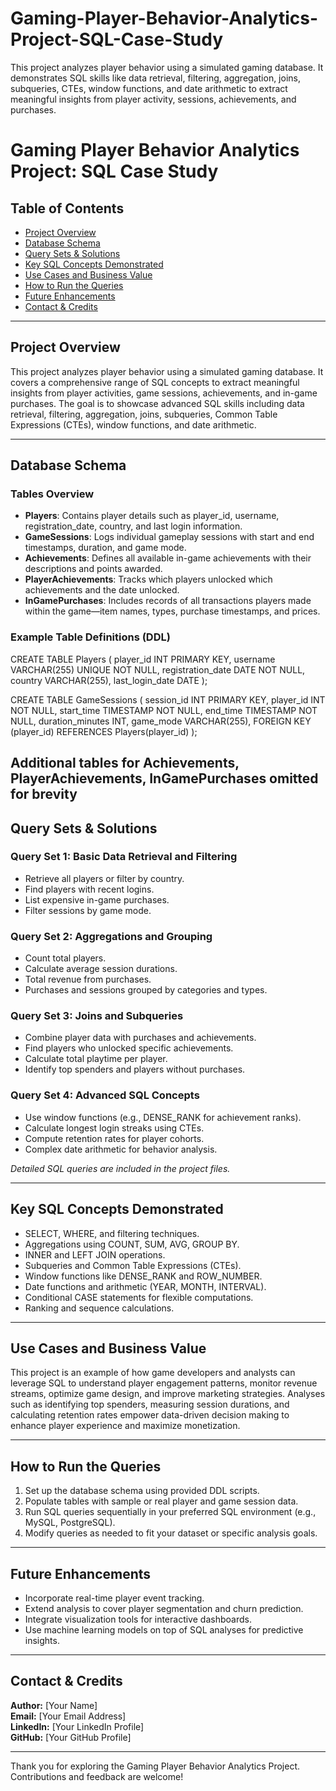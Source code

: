 # Gaming-Player-Behavior-Analytics-Project-SQL-Case-Study
This project analyzes player behavior using a simulated gaming database. It demonstrates SQL skills like data retrieval, filtering, aggregation, joins, subqueries, CTEs, window functions, and date arithmetic to extract meaningful insights from player activity, sessions, achievements, and purchases.


# Gaming Player Behavior Analytics Project: SQL Case Study

## Table of Contents
- [Project Overview](#project-overview)
- [Database Schema](#database-schema)
- [Query Sets & Solutions](#query-sets--solutions)
- [Key SQL Concepts Demonstrated](#key-sql-concepts-demonstrated)
- [Use Cases and Business Value](#use-cases-and-business-value)
- [How to Run the Queries](#how-to-run-the-queries)
- [Future Enhancements](#future-enhancements)
- [Contact & Credits](#contact--credits)

---

## Project Overview

This project analyzes player behavior using a simulated gaming database. It covers a comprehensive range of SQL concepts to extract meaningful insights from player activities, game sessions, achievements, and in-game purchases. The goal is to showcase advanced SQL skills including data retrieval, filtering, aggregation, joins, subqueries, Common Table Expressions (CTEs), window functions, and date arithmetic.

---

## Database Schema

### Tables Overview

- **Players**: Contains player details such as player_id, username, registration_date, country, and last login information.
- **GameSessions**: Logs individual gameplay sessions with start and end timestamps, duration, and game mode.
- **Achievements**: Defines all available in-game achievements with their descriptions and points awarded.
- **PlayerAchievements**: Tracks which players unlocked which achievements and the date unlocked.
- **InGamePurchases**: Includes records of all transactions players made within the game—item names, types, purchase timestamps, and prices.

### Example Table Definitions (DDL)

CREATE TABLE Players (
  player_id INT PRIMARY KEY,
  username VARCHAR(255) UNIQUE NOT NULL,
  registration_date DATE NOT NULL,
  country VARCHAR(255),
  last_login_date DATE
);

CREATE TABLE GameSessions (
  session_id INT PRIMARY KEY,
  player_id INT NOT NULL,
  start_time TIMESTAMP NOT NULL,
  end_time TIMESTAMP NOT NULL,
  duration_minutes INT,
  game_mode VARCHAR(255),
  FOREIGN KEY (player_id) REFERENCES Players(player_id)
);

Additional tables for Achievements, PlayerAchievements, InGamePurchases omitted for brevity
---

## Query Sets & Solutions

### Query Set 1: Basic Data Retrieval and Filtering
- Retrieve all players or filter by country.
- Find players with recent logins.
- List expensive in-game purchases.
- Filter sessions by game mode.

### Query Set 2: Aggregations and Grouping
- Count total players.
- Calculate average session durations.
- Total revenue from purchases.
- Purchases and sessions grouped by categories and types.

### Query Set 3: Joins and Subqueries
- Combine player data with purchases and achievements.
- Find players who unlocked specific achievements.
- Calculate total playtime per player.
- Identify top spenders and players without purchases.

### Query Set 4: Advanced SQL Concepts
- Use window functions (e.g., DENSE_RANK for achievement ranks).
- Calculate longest login streaks using CTEs.
- Compute retention rates for player cohorts.
- Complex date arithmetic for behavior analysis.

*Detailed SQL queries are included in the project files.*

---

## Key SQL Concepts Demonstrated

- SELECT, WHERE, and filtering techniques.
- Aggregations using COUNT, SUM, AVG, GROUP BY.
- INNER and LEFT JOIN operations.
- Subqueries and Common Table Expressions (CTEs).
- Window functions like DENSE_RANK and ROW_NUMBER.
- Date functions and arithmetic (YEAR, MONTH, INTERVAL).
- Conditional CASE statements for flexible computations.
- Ranking and sequence calculations.

---

## Use Cases and Business Value

This project is an example of how game developers and analysts can leverage SQL to understand player engagement patterns, monitor revenue streams, optimize game design, and improve marketing strategies. Analyses such as identifying top spenders, measuring session durations, and calculating retention rates empower data-driven decision making to enhance player experience and maximize monetization.

---

## How to Run the Queries

1. Set up the database schema using provided DDL scripts.
2. Populate tables with sample or real player and game session data.
3. Run SQL queries sequentially in your preferred SQL environment (e.g., MySQL, PostgreSQL).
4. Modify queries as needed to fit your dataset or specific analysis goals.

---

## Future Enhancements

- Incorporate real-time player event tracking.
- Extend analysis to cover player segmentation and churn prediction.
- Integrate visualization tools for interactive dashboards.
- Use machine learning models on top of SQL analyses for predictive insights.

---

## Contact & Credits

**Author:** [Your Name]  
**Email:** [Your Email Address]  
**LinkedIn:** [Your LinkedIn Profile]  
**GitHub:** [Your GitHub Profile]  

---

Thank you for exploring the Gaming Player Behavior Analytics Project. Contributions and feedback are welcome!

